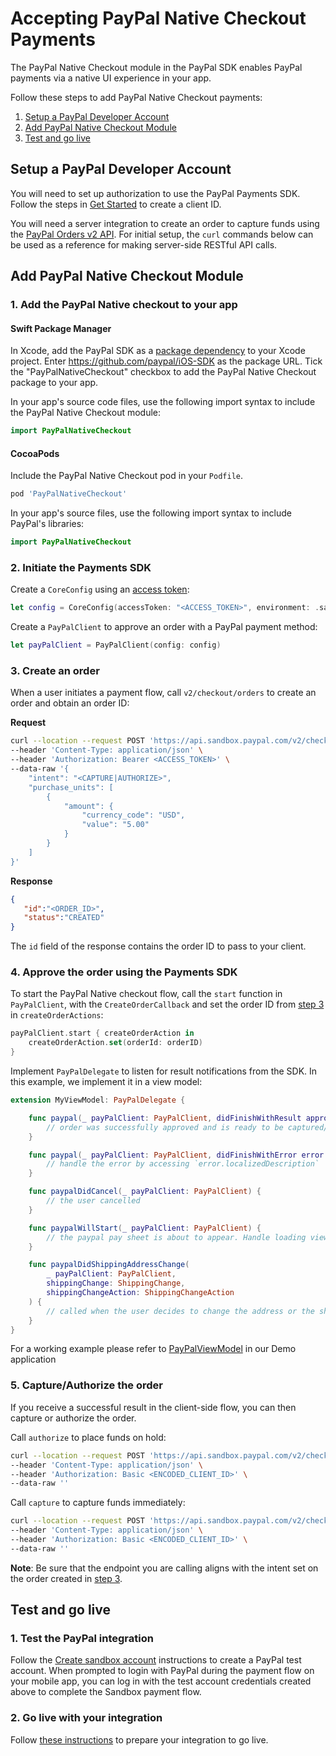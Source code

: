# Accepting PayPal Native Checkout Payments

The PayPal Native Checkout module in the PayPal SDK enables PayPal payments via a native UI experience in your app.

Follow these steps to add PayPal Native Checkout payments:

1. [Setup a PayPal Developer Account](#setup-a-paypal-developer-account)
1. [Add PayPal Native Checkout Module](#add-paypal-native-checkout-module)
1. [Test and go live](#test-and-go-live)

## Setup a PayPal Developer Account

You will need to set up authorization to use the PayPal Payments SDK. 
Follow the steps in [Get Started](https://developer.paypal.com/api/rest/#link-getstarted) to create a client ID. 

You will need a server integration to create an order to capture funds using the [PayPal Orders v2 API](https://developer.paypal.com/docs/api/orders/v2). 
For initial setup, the `curl` commands below can be used as a reference for making server-side RESTful API calls.

## Add PayPal Native Checkout Module

### 1. Add the PayPal Native checkout to your app

#### Swift Package Manager

In Xcode, add the PayPal SDK as a [package dependency](https://developer.apple.com/documentation/swift_packages/adding_package_dependencies_to_your_app) to your Xcode project. Enter https://github.com/paypal/iOS-SDK as the package URL. Tick the "PayPalNativeCheckout" checkbox to add the PayPal Native Checkout package to your app.

In your app's source code files, use the following import syntax to include the PayPal Native Checkout module:

```swift
import PayPalNativeCheckout
```

#### CocoaPods

Include the PayPal Native Checkout pod in your `Podfile`.

```ruby
pod 'PayPalNativeCheckout'
```

In your app's source files, use the following import syntax to include PayPal's libraries:

```swift
import PayPalNativeCheckout
```

### 2. Initiate the Payments SDK

Create a `CoreConfig` using an [access token](../../README.md#access-token):

```swift
let config = CoreConfig(accessToken: "<ACCESS_TOKEN>", environment: .sandbox)
```

Create a `PayPalClient` to approve an order with a PayPal payment method:

```swift
let payPalClient = PayPalClient(config: config)
```

### 3. Create an order

When a user initiates a payment flow, call `v2/checkout/orders` to create an order and obtain an order ID:

**Request**
```bash
curl --location --request POST 'https://api.sandbox.paypal.com/v2/checkout/orders/' \
--header 'Content-Type: application/json' \
--header 'Authorization: Bearer <ACCESS_TOKEN>' \
--data-raw '{
    "intent": "<CAPTURE|AUTHORIZE>",
    "purchase_units": [
        {
            "amount": {
                "currency_code": "USD",
                "value": "5.00"
            }
        }
    ]
}'
```

**Response**
```json
{
   "id":"<ORDER_ID>",
   "status":"CREATED"
}
```

The `id` field of the response contains the order ID to pass to your client.

### 4. Approve the order using the Payments SDK

To start the PayPal Native checkout flow, call the `start` function in `PayPalClient`, with the `CreateOrderCallback` and set the order ID from [step 3](#3-create-an-order) in `createOrderActions`: 

```swift
payPalClient.start { createOrderAction in
    createOrderAction.set(orderId: orderID)
}
```

Implement `PayPalDelegate` to listen for result notifications from the SDK. In this example, we implement it in a view model:

```swift
extension MyViewModel: PayPalDelegate {

    func paypal(_ payPalClient: PayPalClient, didFinishWithResult approvalResult: Approval) {
        // order was successfully approved and is ready to be captured/authorized (see step 5)
    }

    func paypal(_ payPalClient: PayPalClient, didFinishWithError error: CoreSDKError) {
        // handle the error by accessing `error.localizedDescription`
    }

    func paypalDidCancel(_ payPalClient: PayPalClient) {
        // the user cancelled
    }

    func paypalWillStart(_ payPalClient: PayPalClient) {
        // the paypal pay sheet is about to appear. Handle loading views, spinners, etc.
    }

    func paypalDidShippingAddressChange(
        _ payPalClient: PayPalClient,
        shippingChange: ShippingChange,
        shippingChangeAction: ShippingChangeAction
    ) {
        // called when the user decides to change the address or the shipping method of the order.
    }
}
```

For a working example please refer to [PayPalViewModel](../../Demo/Demo/ViewModels/PayPalViewModel.swift) in our Demo application

### 5. Capture/Authorize the order

If you receive a successful result in the client-side flow, you can then capture or authorize the order. 

Call `authorize` to place funds on hold:

```bash
curl --location --request POST 'https://api.sandbox.paypal.com/v2/checkout/orders/<ORDER_ID>/authorize' \
--header 'Content-Type: application/json' \
--header 'Authorization: Basic <ENCODED_CLIENT_ID>' \
--data-raw ''
```

Call `capture` to capture funds immediately:

```bash
curl --location --request POST 'https://api.sandbox.paypal.com/v2/checkout/orders/<ORDER_ID>/capture' \
--header 'Content-Type: application/json' \
--header 'Authorization: Basic <ENCODED_CLIENT_ID>' \
--data-raw ''
```

**Note**: Be sure that the endpoint you are calling aligns with the intent set on the order created in [step 3](#3-initiate-the-payments-sdk).

## Test and go live

### 1. Test the PayPal integration

Follow the [Create sandbox account](https://developer.paypal.com/api/rest/#link-createsandboxaccounts) instructions to create a PayPal test account.
When prompted to login with PayPal during the payment flow on your mobile app, you can log in with the test account credentials created above to complete the Sandbox payment flow. 

### 2. Go live with your integration

Follow [these instructions](https://developer.paypal.com/api/rest/production/) to prepare your integration to go live.

